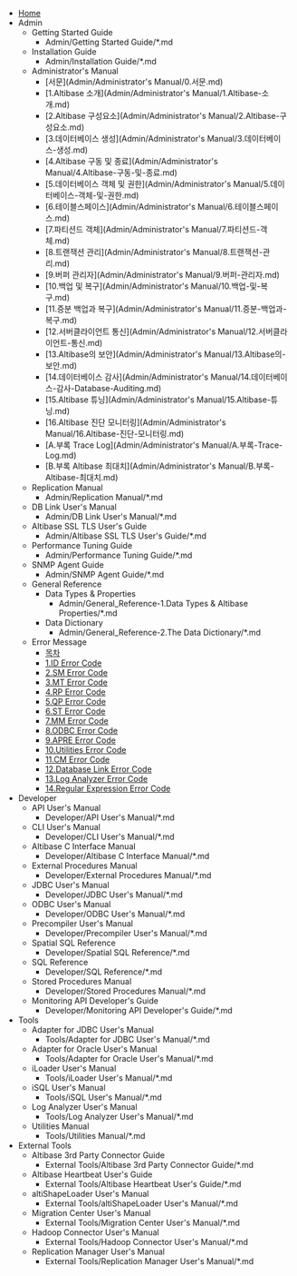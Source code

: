- [Home](index.md)
- Admin
    - Getting Started Guide
        - Admin/Getting Started Guide/*.md
    - Installation Guide
        - Admin/Installation Guide/*.md
    - Administrator's Manual
        - [서문](Admin/Administrator's Manual/0.서문.md)
        - [1.Altibase 소개](Admin/Administrator's Manual/1.Altibase-소개.md)
        - [2.Altibase 구성요소](Admin/Administrator's Manual/2.Altibase-구성요소.md)
        - [3.데이터베이스 생성](Admin/Administrator's Manual/3.데이터베이스-생성.md)
        - [4.Altibase 구동 및 종료](Admin/Administrator's Manual/4.Altibase-구동-및-종료.md)
        - [5.데이터베이스 객체 및 권한](Admin/Administrator's Manual/5.데이터베이스-객체-및-권한.md)
        - [6.테이블스페이스](Admin/Administrator's Manual/6.테이블스페이스.md)
        - [7.파티션드 객체](Admin/Administrator's Manual/7.파티션드-객체.md)
        - [8.트랜잭션 관리](Admin/Administrator's Manual/8.트랜잭션-관리.md)
        - [9.버퍼 관리자](Admin/Administrator's Manual/9.버퍼-관리자.md)
        - [10.백업 및 복구](Admin/Administrator's Manual/10.백업-및-복구.md)
        - [11.증분 백업과 복구](Admin/Administrator's Manual/11.증분-백업과-복구.md)
        - [12.서버클라이언트 통신](Admin/Administrator's Manual/12.서버클라이언트-통신.md)
        - [13.Altibase의 보안](Admin/Administrator's Manual/13.Altibase의-보안.md)
        - [14.데이터베이스 감사](Admin/Administrator's Manual/14.데이터베이스-감사-Database-Auditing.md)
        - [15.Altibase 튜닝](Admin/Administrator's Manual/15.Altibase-튜닝.md)
        - [16.Altibase 진단 모니터링](Admin/Administrator's Manual/16.Altibase-진단-모니터링.md)
        - [A.부록 Trace Log](Admin/Administrator's Manual/A.부록-Trace-Log.md)
        - [B.부록 Altibase 최대치](Admin/Administrator's Manual/B.부록-Altibase-최대치.md)
    - Replication Manual
        - Admin/Replication Manual/*.md
    - DB Link User's Manual
        - Admin/DB Link User's Manual/*.md
    - Altibase SSL TLS User's Guide
        - Admin/Altibase SSL TLS User's Guide/*.md
    - Performance Tuning Guide
        - Admin/Performance Tuning Guide/*.md
    - SNMP Agent Guide
        - Admin/SNMP Agent Guide/*.md
    - General Reference
        - Data Types & Properties
            - Admin/General_Reference-1.Data Types & Altibase Properties/*.md
        - Data Dictionary
            - Admin/General_Reference-2.The Data Dictionary/*.md
    - Error Message
        - [목차](Admin/Error%20Message%20Reference/목차.md)
        - [1.ID Error Code](Admin/Error%20Message%20Reference/1.ID-Error-Code.md)
        - [2.SM Error Code](Admin/Error%20Message%20Reference/2.SM-Error-Code.md)
        - [3.MT Error Code](Admin/Error%20Message%20Reference/3.MT-Error-Code.md)
        - [4.RP Error Code](Admin/Error%20Message%20Reference/4.RP-Error-Code.md)
        - [5.QP Error Code](Admin/Error%20Message%20Reference/5.QP-Error-Code.md)
        - [6.ST Error Code](Admin/Error%20Message%20Reference/6.ST-Error-Code.md)
        - [7.MM Error Code](Admin/Error%20Message%20Reference/7.MM-Error-Code.md)
        - [8.ODBC Error Code](Admin/Error%20Message%20Reference/8.ODBC-Error-Code.md)
        - [9.APRE Error Code](Admin/Error%20Message%20Reference/9.APRE-Error-Code.md)
        - [10.Utilities Error Code](Admin/Error%20Message%20Reference/10.Utilities-Error-Code.md)
        - [11.CM Error Code](Admin/Error%20Message%20Reference/11.CM-Error-Code.md)
        - [12.Database Link Error Code](Admin/Error%20Message%20Reference/12.Database-Link-Error-Code.md)
        - [13.Log Analyzer Error Code](Admin/Error%20Message%20Reference/13.Log-Analyzer-Error-Code.md)
        - [14.Regular Expression Error Code](Admin/Error%20Message%20Reference/14.Regular-Expression-Error-Code.md)
- Developer
    - API User's Manual
        - Developer/API User's Manual/*.md
    - CLI User's Manual
        - Developer/CLI User's Manual/*.md
    - Altibase C Interface Manual
        - Developer/Altibase C Interface Manual/*.md
    - External Procedures Manual
        - Developer/External Procedures Manual/*.md
    - JDBC User's Manual
        - Developer/JDBC User's Manual/*.md
    - ODBC User's Manual
        - Developer/ODBC User's Manual/*.md
    - Precompiler User's Manual
        - Developer/Precompiler User's Manual/*.md
    - Spatial SQL Reference
        - Developer/Spatial SQL Reference/*.md
    - SQL Reference
        - Developer/SQL Reference/*.md
    - Stored Procedures Manual
        - Developer/Stored Procedures Manual/*.md
    - Monitoring API Developer's Guide
        - Developer/Monitoring API Developer's Guide/*.md
- Tools
    - Adapter for JDBC User's Manual 
        - Tools/Adapter for JDBC User's Manual/*.md
    - Adapter for Oracle User's Manual
        - Tools/Adapter for Oracle User's Manual/*.md
    - iLoader User's Manual
        - Tools/iLoader User's Manual/*.md
    - iSQL User's Manual
        - Tools/iSQL User's Manual/*.md
    - Log Analyzer User's Manual
        - Tools/Log Analyzer User's Manual/*.md
    - Utilities Manual
        - Tools/Utilities Manual/*.md
- External Tools
    - Altibase 3rd Party Connector Guide
        - External Tools/Altibase 3rd Party Connector Guide/*.md
    - Altibase Heartbeat User's Guide
        - External Tools/Altibase Heartbeat User's Guide/*.md
    - altiShapeLoader User's Manual
        - External Tools/altiShapeLoader User's Manual/*.md
    - Migration Center User's Manual
        - External Tools/Migration Center User's Manual/*.md
    - Hadoop Connector User's Manual
        - External Tools/Hadoop Connector User's Manual/*.md
    - Replication Manager User's Manual
        - External Tools/Replication Manager User's Manual/*.md